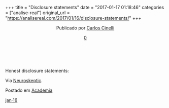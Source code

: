 +++
title = "Disclosure statements"
date = "2017-01-17 01:18:46"
categories = ["analise-real"]
original_url = "https://analisereal.com/2017/01/16/disclosure-statements/"
+++

<article id="post-3733" class="post-3733 post type-post status-publish format-standard hentry category-academia">
<header class="entry-header">
<p class="entry-meta">
<span class="byline">Publicado por <span
class="author vcard"><a class="url fn n" href="https://analisereal.com/author/carloscinelli/">Carlos
Cinelli</a></span></span>
</p>
<p class="comments-link">
<a href="https://analisereal.com/2017/01/16/disclosure-statements/#respond"><span
class="no-reply">0</span></a>
</p>
</header>
<br>
<p>
Honest disclosure statements:
</p>
<p>
<a href="https://analisereal.files.wordpress.com/2017/01/portable-network-graphics-image-6e4a9c41b791-1.png"><img src="https://analisereal.files.wordpress.com/2017/01/portable-network-graphics-image-6e4a9c41b791-1.png?w=440%20440w,%20https://analisereal.files.wordpress.com/2017/01/portable-network-graphics-image-6e4a9c41b791-1.png?w=150%20150w,%20https://analisereal.files.wordpress.com/2017/01/portable-network-graphics-image-6e4a9c41b791-1.png?w=300%20300w,%20https://analisereal.files.wordpress.com/2017/01/portable-network-graphics-image-6e4a9c41b791-1.png%20640w" alt="" class="alignnone size-full wp-image-3734" srcset="https://analisereal.files.wordpress.com/2017/01/portable-network-graphics-image-6e4a9c41b791-1.png?w=440 440w, https://analisereal.files.wordpress.com/2017/01/portable-network-graphics-image-6e4a9c41b791-1.png?w=150 150w, https://analisereal.files.wordpress.com/2017/01/portable-network-graphics-image-6e4a9c41b791-1.png?w=300 300w, https://analisereal.files.wordpress.com/2017/01/portable-network-graphics-image-6e4a9c41b791-1.png 640w"></a><br>
Via
<a href="https://twitter.com/neuro_skeptic/status/821057839703662592">Neuroskeptic</a>.
</p>

<footer class="entry-meta">
<p class="cat-links taxonomy-links">
Postado em
<a href="https://analisereal.com/category/academia/">Academia</a>
</p>
<p class="date-link">
<a href="https://analisereal.com/2017/01/16/disclosure-statements/" class="permalink"><span
class="month upper">jan</span><span class="sep">·</span><span
class="day lower">16</span></a>
</p>
</footer>
</article>

